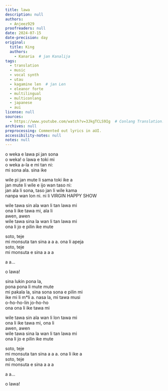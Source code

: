 ```yaml
---
title: lawa
description: null
authors:
  - Anjeez929
proofreaders: null
date: 2024-07-15
date-precision: day
original:
  title: King
  authors:
    - Kanaria  # jan Kanalija
tags:
  - translation
  - music
  - vocal synth
  - utau
  - kagamine len  # jan Len
  - eleanor forte
  - multilingual
  - multiconlang
  - japanese
  - aui
license: null
sources:
  - https://www.youtube.com/watch?v=3JkgTCLS9Ig  # Conlang Translation: lawa/knu (King by Kanaria in Toki Pona and aUI)
archives: null
preprocessing: Commented out lyrics in aUI.
accessibility-notes: null
notes: null
---
```


o weka e lawa pi jan sona  \
o weka! o lawa e toki mi  \
o weka a-la e mi tan ni:  \
mi sona ala. sina ike

<!-- Ud Yk-Yruga, YrOv Yru 
fyUt, Y-kwerv fu, gaf bu Y-tOiv
fyUd Yk-Yru, kwev yev YrOv fu
fu cEmQm Yc gU-pAv Uf fu Yr-pAv -->

wile pi jan mute li sama toki ike a  \
jan mute li wile e ijo wan taso ni:  \
jan ala li sona, taso jan li wile kama  \
nanpa wan lon ni. ni li VIRGIN HAPPY SHOW

<!-- tOs Ub un jOv vYta-zvEns Ub Yd-EsgU
cnu tOv Ut jamE, pfE Ec UrOm riOva bed-gUm
xat un tOv Oiv nâm, xE Yr-tabwev cO Ud OtrQ,
fnUI, nE-drEmU, vYn-rO-vQ jî ap pI cO -->

wile tawa sin ala wan li tan lawa mi  \
ona li ike tawa mi, ala li  \
awen, awen  \
wile tawa sina la wan li tan lawa mi  \
ona li jo e pilin ike mute

<!-- fu Yc tO-vAm UYt fAvm rOves, uYg, buc
fu rOv eb canE, fu bav xE. bIb Yc
tYr-pUI yUg
fu Ec tO-vAm UYt fAm rO-vev su Yk bu,
fyUt, tYj-vev fum UgYbwe Ut UbrO -->

soto, teje  \
mi monsuta tan sina a a a. ona li apeja  \
soto, teje  \
mi monsuta e sina a a a

a a...

<!-- Ywoz Ib woz
viOv bum gabA-nodzEvz Pa-Pa-Pa 
bu Ov nUm tyiOm, hI?
Ywoz Ib woz
vrAmvev bum gabA-nodzEvz Pa-Pa-Pa

HaHa... -->

o lawa!
<!-- bu Ec knu -->

sina lukin pona la,  \
pona pona li mute mute  \
mi pakala la, sina sona sona e pilin mi  \
ike mi li m*li a. nasa la, mi tawa musi  \
o-ho-ho-lin jo-ho-ho  \
ona ona li ike tawa mi

<!-- xA bu rOvev Yb-fYrUm
Yb-sO Yb-sO fum o-tnEv o-tnEv
xA-YmAm bu rOm krOIv, YrO YrO fum Y-tOiv
Yb-ogewam y*v brUmQ, Y-grOm O bIb Ynem Y-tOiv
brO Ec rOv aRa-aRa
YdO Ydo nYr! iOz-jEv tYkev -->

wile tawa sin ala wan li lon tawa mi  \
ona li ike tawa mi, ona li  \
awen, awen  \
wile tawa sina la wan li tan lawa mi  \
ona li jo e pilin ike mute

<!-- fu wQc tO-vAm UYt fAvm rOves, uYg, buc
fu rOv eb canE, fu bav xE, yUg Yc
tYr-pUI fyUt
fu Ec tO-vAm UYt fAm rO-vev su Yk bu,
fyUt, tYj-vev fum UgYbwe Ut UbrO -->

soto, teje  \
mi monsuta tan sina a a a. ona li ike a  \
soto, teje  \
mi monsuta e sina a a a

a a...

<!-- Ywoz Ib woz
viOv bum gabA-nodzEvz Pa-Pa-Pa 
fu Ov nUm twYdom, gUv?
Ywoz Ib woz
vrAmvev bum gabA-nodzEvz Pa-Pa-Pa

HaHa... -->

o lawa!
<!-- bu Ec knu -->
